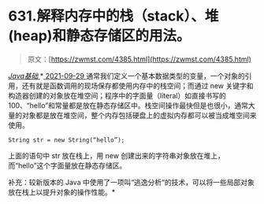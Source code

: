 <!--yml
category: 未分类
date: 0001-01-01 00:00:00
--->

# 631.解释内存中的栈（stack）、堆(heap)和静态存储区的用法。

> 原文：[https://zwmst.com/4385.html](https://zwmst.com/4385.html)

   [ *Java基础* ](https://zwmst.com/java%e5%9f%ba%e7%a1%80)*[ <time datetime="2021-09-30T00:16:18+08:00"> 2021-09-29 </time> ](https://zwmst.com/4385.html)  通常我们定义一个基本数据类型的变量，一个对象的引用，还有就是函数调用的现场保存都使用内存中的栈空间；而通过 new 关键字和构造器创建的对象放在堆空间；程序中的字面量（literal）如直接书写的 100、“hello”和常量都是放在静态存储区中。栈空间操作最快但是也很小，通常大量的对象都是放在堆空间，整个内存包括硬盘上的虚拟内存都可以被当成堆空间来使用。

```
String str = new String(“hello”);
```

上面的语句中 str 放在栈上，用 new 创建出来的字符串对象放在堆上，而“hello”这个字面量放在静态存储区。

补充：较新版本的 Java 中使用了一项叫“逃逸分析“的技术，可以将一些局部对象放在栈上以提升对象的操作性能。*